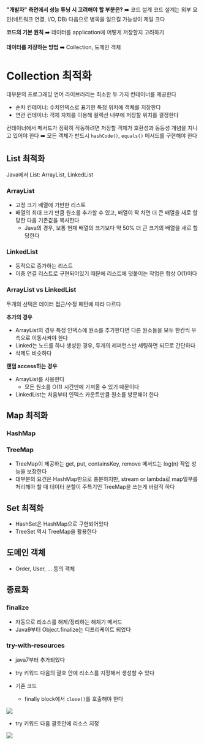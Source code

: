 **"개발자" 측면에서 성능 튜닝 시 고려해야 할 부분은?**
➡️ 코드 설계
코드 설계는 외부 요인(네트워크 연결, I/O, DB) 다음으로 병목을 일으킬 가능성이 제일 크다

**코드의 기본 원칙**
➡️ 데이터를 application에 어떻게 저장할지 고려하기

**데이터를 저장하는 방법**
➡️ Collection, 도메인 객체

# Collection 최적화
대부분의 프로그래밍 언어 라이브러리는 최소한 두 가지 컨테이너를 제공한다
* 순차 컨테이너: 수치인덱스로 표기한 특정 위치에 객체를 저장한다
* 연관 컨테이너: 객체 자체를 이용해 컬렉션 내부에 저장할 위치를 결정한다

컨테이너에서 메서드가 정확히 작동하려면 저장할 객체가 호환성과 동등성 개념을 지니고 있어야 한다
➡️ 모든 객체가 반드시 `hashCode()`, `equals()` 메서드를 구현해야 한다

## List 최적화
Java에서 List: ArrayList, LinkedList

### ArrayList
* 고정 크기 배열에 기반한 리스트
* 배열의 최대 크기 만큼 원소를 추가할 수 있고, 배열이 꽉 차면 더 큰 배열을 새로 할당한 다음 기존값을 복사한다
  * Java의 경우, 보통 현재 배열의 크기보다 약 50% 더 큰 크기의 배열을 새로 할당한다
  
### LinkedList
* 동적으로 증가하는 리스트
* 이중 연결 리스트로 구현되어있기 때문에 리스트에 덧붙이는 작업은 항상 O(1)이다

### ArrayList vs LinkedList
두개의 선택은 데이터 접근/수정 패턴에 따라 다르다

**추가의 경우**
* ArrayList의 경우 특정 인덱스에 원소를 추가한다면 다른 원소들을 모두 한칸씩 우측으로 이동시켜야 한다
* Linked는 노드를 하나 생성한 경우, 두개의 레퍼런스만 세팅하면 되므로 간단하다
* 삭제도 비슷하다

**랜덤 access하는 경우**
* ArrayList를 사용한다
  * 모든 원소를 O(1) 시간만에 가져올 수 있기 때문이다
* LinkedList는 처음부터 인덱스 카운트만큼 원소를 방문해야 한다

## Map 최적화
### HashMap
### TreeMap
* TreeMap이 제공하는 get, put, containsKey, remove 메서드는 log(n) 작업 성능을 보장한다
* 대부분의 요건은 HashMap만으로 충분하지만, stream or lambda로 map일부를 처리해아 할 때 데이터 분할이 주특기인 TreeMap을 쓰는게 바람직 하다

## Set 최적화
* HashSet은 HashMap으로 구현되어있다
* TreeSet 역시 TreeMap을 활용한다

## 도메인 객체
* Order, User, ... 등의 객체

## 종료화
### finalize
* 자동으로 리소스를 해제/정리하는 해체기 메서드
* Java9부터 Object.finalize는 디프리케이트 되었다

### try-with-resources
* java7부터 추가되었다
* try 키워드 다음의 괄호 안에 리소스를 지정해서 생성할 수 있다

* 기존 코드
  * finally block에서 `close()`를 호출해야 한다
  
![](https://velog.velcdn.com/images/ujin2021/post/7ee75ce3-a6df-490f-a691-06c166741695/image.jpg)

* try 키워드 다음 괄호안에 리소스 지정

![](https://velog.velcdn.com/images/ujin2021/post/e6c5ae4c-2f15-478f-807f-2e331bccbb52/image.jpg)
